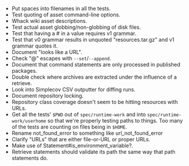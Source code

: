 * Put spaces into filenames in all the tests.
* Test quoting of asset command-line options.
* Whack wiki asset descriptions.
* Test actual asset globbing/non-globbing of disk files.
* Test that having a # in a value requires v1 grammar.
* Test that v0 grammar results in unquoted "resources.tar.gz" and v1 grammar quotes it.
* Document "looks like a URL".
* Check "@" escapes with `--set`/`--append`.
* Document that command statements are only processed in published packages.
* Double check where archives are extracted under the influence of a retrieve.
* Look into Simplecov CSV outputter for diffing runs.
* Document repository locking.
* Repository class coverage doesn't seem to be hitting resources with URLs.
* Get all the tests' `$PWD` out of `spec/runtime-work` and into `spec/runtime-work/userhome` so that we're properly testing paths to things.  Too many of the tests are counting on files being in `$HOME`.
* Rename not_found_error to something like url_not_found_error
* Clarify "URLs" that are either file-or-URL or proper URLs.
* Make use of Statement#is_environment_variable?.
* Retrieve statements should validate its path the same way that path statements do.
